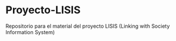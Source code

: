 # Proyecto-LISIS
Repositorio para el material del proyecto LISIS (Linking with Society Information System)
